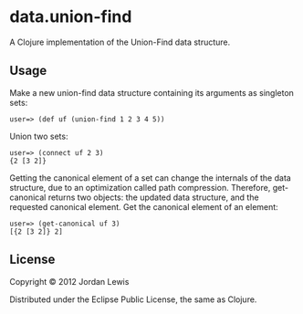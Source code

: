 # data.union-find

A Clojure implementation of the Union-Find data structure.

## Usage

Make a new union-find data structure containing its arguments as singleton sets:

    user=> (def uf (union-find 1 2 3 4 5))

Union two sets:

    user=> (connect uf 2 3)
    {2 [3 2]}

Getting the canonical element of a set can change the internals of the data structure,
due to an optimization called path compression. Therefore, get-canonical returns two
objects: the updated data structure, and the requested canonical element. Get
the canonical element of an element:

    user=> (get-canonical uf 3)
    [{2 [3 2]} 2]


## License

Copyright © 2012 Jordan Lewis

Distributed under the Eclipse Public License, the same as Clojure.
